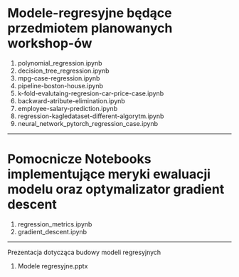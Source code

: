 # Modele-regresyjne będące przedmiotem planowanych workshop-ów

1. polynomial_regression.ipynb
2. decision_tree_regression.ipynb
3. mpg-case-regression.ipynb
4. pipeline-boston-house.ipynb
5. k-fold-evalutaing-regresion-car-price-case.ipynb
6. backward-atribute-elimination.ipynb
7. employee-salary-prediction.ipynb
8. regression-kagledataset-different-algorytm.ipynb
9. neural_network_pytorch_regression_case.ipynb
-----------------------------------------------------------------------------------------------------
# Pomocnicze  Notebooks  implementujące meryki ewaluacji modelu oraz optymalizator gradient descent 
1. regression_metrics.ipynb
2. gradient_descent.ipynb
-----------------------------------------------------------------------------------------------------
Prezentacja dotycząca budowy modeli regresyjnych
1. Modele regresyjne.pptx 
